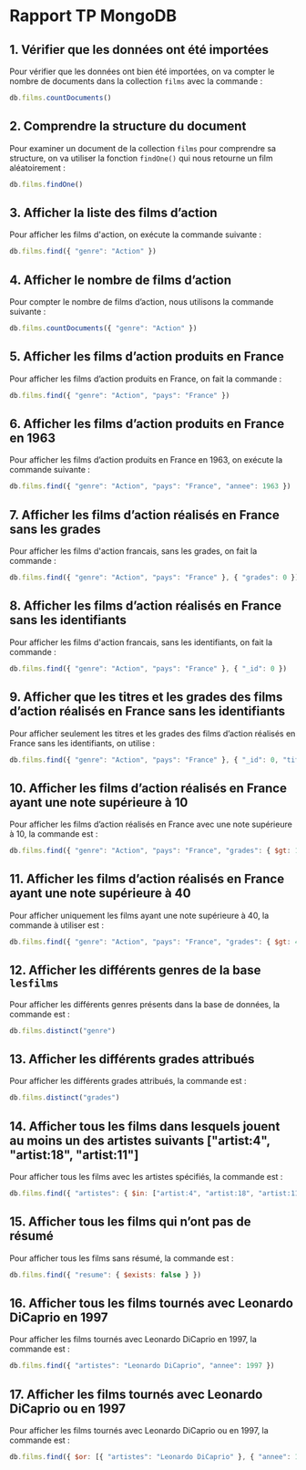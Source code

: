 # Rapport TP MongoDB 

## 1. Vérifier que les données ont été importées
Pour vérifier que les données ont bien été importées, on va compter le nombre de documents dans la collection `films` avec la commande :

```javascript
db.films.countDocuments()
```

## 2. Comprendre la structure du document
Pour examiner un document de la collection `films` pour comprendre sa structure, on va utiliser la fonction `findOne()` qui nous retourne un film aléatoirement :

```javascript
db.films.findOne()
```

## 3. Afficher la liste des films d’action
Pour afficher les films d'action, on exécute la commande suivante :

```javascript
db.films.find({ "genre": "Action" })
```

## 4. Afficher le nombre de films d’action
Pour compter le nombre de films d’action, nous utilisons la commande suivante :

```javascript
db.films.countDocuments({ "genre": "Action" })
```

## 5. Afficher les films d’action produits en France
Pour afficher les films d’action produits en France, on fait la commande :

```javascript
db.films.find({ "genre": "Action", "pays": "France" })
```

## 6. Afficher les films d’action produits en France en 1963
Pour afficher les films d’action produits en France en 1963, on exécute la commande suivante :

```javascript
db.films.find({ "genre": "Action", "pays": "France", "annee": 1963 })
``` 

## 7. Afficher les films d’action réalisés en France sans les grades
Pour afficher les films d'action francais, sans les grades,  on fait la commande :

```javascript
db.films.find({ "genre": "Action", "pays": "France" }, { "grades": 0 })
```


## 8. Afficher les films d’action réalisés en France sans les identifiants
Pour afficher les films d'action francais, sans les identifiants,  on fait la commande :

```javascript
db.films.find({ "genre": "Action", "pays": "France" }, { "_id": 0 })
```

## 9. Afficher que les titres et les grades des films d’action réalisés en France sans les identifiants
Pour afficher seulement les titres et les grades des films d’action réalisés en France sans les identifiants, on utilise :

```javascript
db.films.find({ "genre": "Action", "pays": "France" }, { "_id": 0, "titre": 1, "grades": 1 })
```

## 10. Afficher les films d’action réalisés en France ayant une note supérieure à 10
Pour afficher les films d’action réalisés en France avec une note supérieure à 10, la commande est :

```javascript
db.films.find({ "genre": "Action", "pays": "France", "grades": { $gt: 10 } }, { "_id": 0, "titre": 1, "grades": 1 })
```

## 11. Afficher les films d’action réalisés en France ayant une note supérieure à 40
Pour afficher uniquement les films ayant une note supérieure à 40, la commande à utiliser est :

```javascript
db.films.find({ "genre": "Action", "pays": "France", "grades": { $gt: 40 } }, { "_id": 0, "titre": 1, "grades": 1 })
```

## 12. Afficher les différents genres de la base `lesfilms`
Pour afficher les différents genres présents dans la base de données, la commande est :

```javascript
db.films.distinct("genre")
```

## 13. Afficher les différents grades attribués
Pour afficher les différents grades attribués, la commande est :

```javascript
db.films.distinct("grades")
```

## 14. Afficher tous les films dans lesquels jouent au moins un des artistes suivants ["artist:4", "artist:18", "artist:11"]
Pour afficher tous les films avec les artistes spécifiés, la commande est :

```javascript
db.films.find({ "artistes": { $in: ["artist:4", "artist:18", "artist:11"] } })
```

## 15. Afficher tous les films qui n’ont pas de résumé
Pour afficher tous les films sans résumé, la commande est :

```javascript
db.films.find({ "resume": { $exists: false } })
```

## 16. Afficher tous les films tournés avec Leonardo DiCaprio en 1997
Pour afficher les films tournés avec Leonardo DiCaprio en 1997, la commande est :

```javascript
db.films.find({ "artistes": "Leonardo DiCaprio", "annee": 1997 })
```

## 17. Afficher les films tournés avec Leonardo DiCaprio ou en 1997
Pour afficher les films tournés avec Leonardo DiCaprio ou en 1997, la commande est :

```javascript
db.films.find({ $or: [{ "artistes": "Leonardo DiCaprio" }, { "annee": 1997 }] })
```

